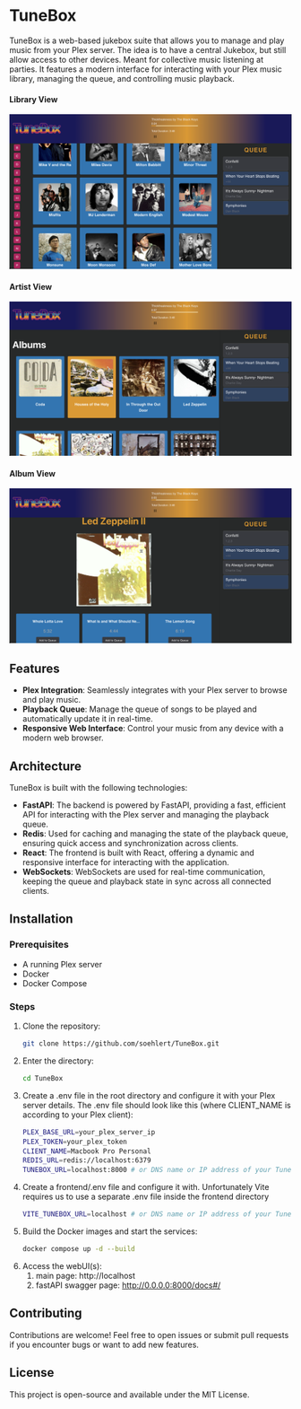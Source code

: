 # TuneBox

TuneBox is a web-based jukebox suite that allows you to manage and play music from your Plex server. The idea is to have
a central Jukebox, but still allow access to other devices. Meant for collective music listening at parties. It features 
a modern interface for interacting with your Plex music library, managing the queue, and controlling music playback.

#### Library View
![The Main Library Page](https://github.com/soehlert/TuneBox/blob/main/docs/images/Library.png?raw=true)

#### Artist View
![The Artist Album Page](https://github.com/soehlert/TuneBox/blob/main/docs/images/Artist.png?raw=true)

#### Album View
![The Album Detail Page](https://github.com/soehlert/TuneBox/blob/main/docs/images/Album.png?raw=true)


## Features
- **Plex Integration**: Seamlessly integrates with your Plex server to browse and play music.
- **Playback Queue**: Manage the queue of songs to be played and automatically update it in real-time.
- **Responsive Web Interface**: Control your music from any device with a modern web browser.

## Architecture

TuneBox is built with the following technologies:

- **FastAPI**: The backend is powered by FastAPI, providing a fast, efficient API for interacting with the Plex server 
  and managing the playback queue.
- **Redis**: Used for caching and managing the state of the playback queue, ensuring quick access and synchronization 
  across clients.
- **React**: The frontend is built with React, offering a dynamic and responsive interface for interacting with the 
  application.
- **WebSockets**: WebSockets are used for real-time communication, keeping the queue and playback state in sync across 
  all connected clients.

## Installation

### Prerequisites
- A running Plex server
- Docker
- Docker Compose

### Steps
1. Clone the repository:
   ```bash
   git clone https://github.com/soehlert/TuneBox.git
2. Enter the directory:
    ```bash
   cd TuneBox
3. Create a .env file in the root directory and configure it with your Plex server details. The .env file 
should look like this (where CLIENT_NAME is according to your Plex client):
    ```bash
    PLEX_BASE_URL=your_plex_server_ip
    PLEX_TOKEN=your_plex_token
    CLIENT_NAME=Macbook Pro Personal
    REDIS_URL=redis://localhost:6379
    TUNEBOX_URL=localhost:8000 # or DNS name or IP address of your Tunebox host
4. Create a frontend/.env file and configure it with. Unfortunately Vite requires us to use a separate .env file 
   inside the frontend directory
    ```bash
    VITE_TUNEBOX_URL=localhost # or DNS name or IP address of your Tunebox host
    ```
5. Build the Docker images and start the services:
    ```bash
   docker compose up -d --build
6. Access the webUI(s):
   1. main page: http://localhost
   2. fastAPI swagger page: http://0.0.0.0:8000/docs#/

## Contributing
Contributions are welcome! Feel free to open issues or submit pull requests if you encounter bugs or want to add new 
features.

## License
This project is open-source and available under the MIT License.